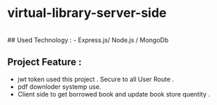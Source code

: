 # virtual-library-server-side

</br >
## Used Technology :
- Express.js/ Node.js / MongoDb

</br > 

## Project Feature :
- jwt token used this project . Secure to all User Route .
- pdf downloder systemp use.
- Client side to get borrowed book and update book store quentity .
